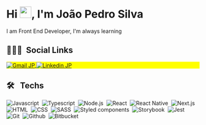 <h1 align="left">Hi <img src="https://raw.githubusercontent.com/kaueMarques/kaueMarques/master/hi.gif" width="30px" height="30px" />, I'm João Pedro Silva</h1>

I am Front End Developer, I'm always learning 

## 👨🏽‍🦲 &nbsp;Social Links

<p align="left" style="background:yellow">

<a href="https://mail.google.com/mail/u/0/?fs=1&tf=cm&to=pedrojoaoti@gmail.com&su=Hey%20JP,%20tudo%20bem?%20Tem%20uma%20conversa%20pra%20voc%C3%AA!" target="_blank">
  <img align="center" src="https://img.shields.io/badge/-pedrojoaoti@gmail.com-c14438?style=flat-square&logo=Gmail&logoColor=white" alt="Gmail JP"/>  
</a>
<a href="https://www.linkedin.com/in/joao-pedro-silva-s/" target="_blank">
  <img align="center" src="https://img.shields.io/badge/-João Pedro Silva-blue?style=flat-square&logo=Linkedin&logoColor=white" alt="Linkedin JP"/>
</a> 
</p>

## 🛠 &nbsp; Techs

![Javascript](https://img.shields.io/badge/Javascript-282C34?style=flat&logo=javascript)&nbsp;
![Typescript](https://img.shields.io/badge/Typescript-282C34?logo=typescript)&nbsp;
![Node.js](https://img.shields.io/badge/Node.js-282C34?logo=node.js)&nbsp;
![React](https://img.shields.io/badge/React-282C34?logo=react)&nbsp;
![React Native](https://img.shields.io/badge/React%20Native-282C34?logo=react)&nbsp;
![Next.js](https://img.shields.io/badge/Next.js-282C34?logo=next.js)&nbsp; 
![HTML](https://img.shields.io/badge/HTML-282C34?logo=html5)&nbsp;
![CSS](https://img.shields.io/badge/CSS-282C34?logo=css3&logoColor=1572B6)&nbsp;
![SASS](https://img.shields.io/badge/SASS-282C34?logo=sass)&nbsp; 
![Styled components](https://img.shields.io/badge/Styled%20components-282C34?logo=styled-components)&nbsp;
![Storybook](https://img.shields.io/badge/Storybook-282C34?logo=storybook)&nbsp; 
![Jest](https://img.shields.io/badge/Jest-282C34?logo=jest&logoColor=94404d)&nbsp;
![Git](https://img.shields.io/badge/Git-282C34?logo=git)&nbsp;
![Github](https://img.shields.io/badge/Github-282C34?logo=github)&nbsp; 
![Bitbucket](https://img.shields.io/badge/Bitbucket-282C34?logo=bitbucket&logoColor=0747a6)&nbsp;
 

